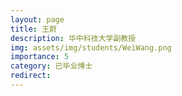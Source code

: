 ```yaml
---
layout: page
title: 王蔚
description: 华中科技大学副教授
img: assets/img/students/WeiWang.png
importance: 5
category: 已毕业博士
redirect:
---
```

